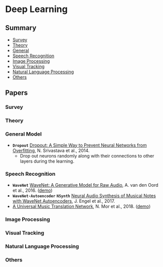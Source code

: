 # Deep Learning

## Summary

* [Survey](#survey)
* [Theory](#theory)
* [General](#general)
* [Speech Recognition](#speech-recognition)
* [Image Processing](#image-processing)
* [Visual Tracking](#visual-tracking)
* [Natural Language Processing](#natural-language-processing)
* [Others](#others)

## Papers

### Survey

### Theory

### General Model

* **`Dropout`** [Dropout: A Simple Way to Prevent Neural Networks from Overfitting](http://jmlr.org/papers/v15/srivastava14a.html), N. Srivastava et al., 2014.
    - Drop out neurons randomly along with their connections to other layers during the learning.

### Speech Recognition

* **`WaveNet`** [WaveNet: A Generative Model for Raw Audio](https://arxiv.org/abs/1609.03499), A. van den Oord et al., 2016. ([demo](https://deepmind.com/blog/wavenet-generative-model-raw-audio/))
* **`WaveNet-Autoencoder`** **`NSynth`** [Neural Audio Synthesis of Musical Notes with WaveNet Autoencoders](https://arxiv.org/abs/1704.01279), J. Engel et al., 2017.
* [A Universal Music Translation Network](https://arxiv.org/abs/1805.07848), N. Mor et al., 2018. ([demo](https://research.fb.com/publications/a-universal-music-translation-network/))

### Image Processing

### Visual Tracking

### Natural Language Processing

### Others

